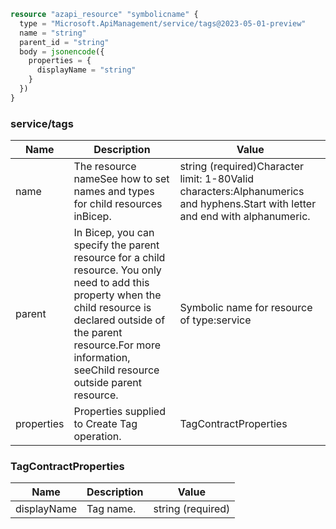 ```terraform
resource "azapi_resource" "symbolicname" {
  type = "Microsoft.ApiManagement/service/tags@2023-05-01-preview"
  name = "string"
  parent_id = "string"
  body = jsonencode({
    properties = {
      displayName = "string"
    }
  })
}

```

### service/tags

| Name | Description | Value |
|-|-|-|
| name | The resource nameSee how to set names and types for child resources inBicep. | string (required)Character limit: 1-80Valid characters:Alphanumerics and hyphens.Start with letter and end with alphanumeric. |
| parent | In Bicep, you can specify the parent resource for a child resource. You only need to add this property when the child resource is declared outside of the parent resource.For more information, seeChild resource outside parent resource. | Symbolic name for resource of type:service |
| properties | Properties supplied to Create Tag operation. | TagContractProperties |


### TagContractProperties

| Name | Description | Value |
|-|-|-|
| displayName | Tag name. | string (required) |



